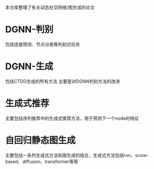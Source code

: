 本仓库整理了有关动态社交网络/图生成的论文

# DGNN-判别
包括连接预测、节点分类等判别式任务

# DGNN-生成
包括CTDG生成的所有方法
主要是对DGNN判别方法的改进

# 生成式推荐
主要包括序列推荐中的生成式推荐方法，用于预测下一个node的特征

# 自回归静态图生成
主要包括一系列生成式方法和图生成的结合，生成式方法包括rnn、score-based、diffusion、transformer等等
